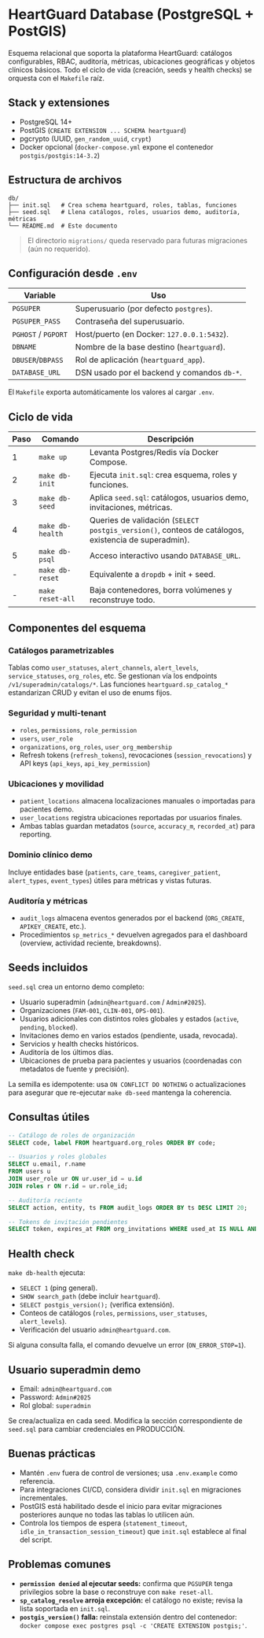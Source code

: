 # HeartGuard Database (PostgreSQL + PostGIS)

Esquema relacional que soporta la plataforma HeartGuard: catálogos configurables, RBAC, auditoría, métricas, ubicaciones geográficas y objetos clínicos básicos. Todo el ciclo de vida (creación, seeds y health checks) se orquesta con el `Makefile` raíz.

## Stack y extensiones

-   PostgreSQL 14+
-   PostGIS (`CREATE EXTENSION ... SCHEMA heartguard`)
-   pgcrypto (UUID, `gen_random_uuid`, `crypt`)
-   Docker opcional (`docker-compose.yml` expone el contenedor `postgis/postgis:14-3.2`)

## Estructura de archivos

```
db/
├── init.sql   # Crea schema heartguard, roles, tablas, funciones
├── seed.sql   # Llena catálogos, roles, usuarios demo, auditoría, métricas
└── README.md  # Este documento
```

> El directorio `migrations/` queda reservado para futuras migraciones (aún no requerido).

## Configuración desde `.env`

| Variable            | Uso                                         |
| ------------------- | ------------------------------------------- |
| `PGSUPER`           | Superusuario (por defecto `postgres`).      |
| `PGSUPER_PASS`      | Contraseña del superusuario.                |
| `PGHOST` / `PGPORT` | Host/puerto (en Docker: `127.0.0.1:5432`).  |
| `DBNAME`            | Nombre de la base destino (`heartguard`).   |
| `DBUSER`/`DBPASS`   | Rol de aplicación (`heartguard_app`).       |
| `DATABASE_URL`      | DSN usado por el backend y comandos `db-*`. |

El `Makefile` exporta automáticamente los valores al cargar `.env`.

## Ciclo de vida

| Paso | Comando          | Descripción                                                                                         |
| ---- | ---------------- | --------------------------------------------------------------------------------------------------- |
| 1    | `make up`        | Levanta Postgres/Redis vía Docker Compose.                                                          |
| 2    | `make db-init`   | Ejecuta `init.sql`: crea esquema, roles y funciones.                                                |
| 3    | `make db-seed`   | Aplica `seed.sql`: catálogos, usuarios demo, invitaciones, métricas.                                |
| 4    | `make db-health` | Queries de validación (`SELECT postgis_version()`, conteos de catálogos, existencia de superadmin). |
| 5    | `make db-psql`   | Acceso interactivo usando `DATABASE_URL`.                                                           |
| -    | `make db-reset`  | Equivalente a `dropdb` + init + seed.                                                               |
| -    | `make reset-all` | Baja contenedores, borra volúmenes y reconstruye todo.                                              |

## Componentes del esquema

### Catálogos parametrizables

Tablas como `user_statuses`, `alert_channels`, `alert_levels`, `service_statuses`, `org_roles`, etc. Se gestionan vía los endpoints `/v1/superadmin/catalogs/*`. Las funciones `heartguard.sp_catalog_*` estandarizan CRUD y evitan el uso de enums fijos.

### Seguridad y multi-tenant

-   `roles`, `permissions`, `role_permission`
-   `users`, `user_role`
-   `organizations`, `org_roles`, `user_org_membership`
-   Refresh tokens (`refresh_tokens`), revocaciones (`session_revocations`) y API keys (`api_keys`, `api_key_permission`)

### Ubicaciones y movilidad

-   `patient_locations` almacena localizaciones manuales o importadas para pacientes demo.
-   `user_locations` registra ubicaciones reportadas por usuarios finales.
-   Ambas tablas guardan metadatos (`source`, `accuracy_m`, `recorded_at`) para reporting.

### Dominio clínico demo

Incluye entidades base (`patients`, `care_teams`, `caregiver_patient`, `alert_types`, `event_types`) útiles para métricas y vistas futuras.

### Auditoría y métricas

-   `audit_logs` almacena eventos generados por el backend (`ORG_CREATE`, `APIKEY_CREATE`, etc.).
-   Procedimientos `sp_metrics_*` devuelven agregados para el dashboard (overview, actividad reciente, breakdowns).

## Seeds incluidos

`seed.sql` crea un entorno demo completo:

-   Usuario superadmin (`admin@heartguard.com` / `Admin#2025`).
-   Organizaciones (`FAM-001`, `CLIN-001`, `OPS-001`).
-   Usuarios adicionales con distintos roles globales y estados (`active`, `pending`, `blocked`).
-   Invitaciones demo en varios estados (pendiente, usada, revocada).
-   Servicios y health checks históricos.
-   Auditoría de los últimos días.
-   Ubicaciones de prueba para pacientes y usuarios (coordenadas con metadatos de fuente y precisión).

La semilla es idempotente: usa `ON CONFLICT DO NOTHING` o actualizaciones para asegurar que re-ejecutar `make db-seed` mantenga la coherencia.

## Consultas útiles

```sql
-- Catálogo de roles de organización
SELECT code, label FROM heartguard.org_roles ORDER BY code;

-- Usuarios y roles globales
SELECT u.email, r.name
FROM users u
JOIN user_role ur ON ur.user_id = u.id
JOIN roles r ON r.id = ur.role_id;

-- Auditoría reciente
SELECT action, entity, ts FROM audit_logs ORDER BY ts DESC LIMIT 20;

-- Tokens de invitación pendientes
SELECT token, expires_at FROM org_invitations WHERE used_at IS NULL AND revoked_at IS NULL;
```

## Health check

`make db-health` ejecuta:

-   `SELECT 1` (ping general).
-   `SHOW search_path` (debe incluir `heartguard`).
-   `SELECT postgis_version();` (verifica extensión).
-   Conteos de catálogos (`roles`, `permissions`, `user_statuses`, `alert_levels`).
-   Verificación del usuario `admin@heartguard.com`.

Si alguna consulta falla, el comando devuelve un error (`ON_ERROR_STOP=1`).

## Usuario superadmin demo

-   Email: `admin@heartguard.com`
-   Password: `Admin#2025`
-   Rol global: `superadmin`

Se crea/actualiza en cada seed. Modifica la sección correspondiente de `seed.sql` para cambiar credenciales en PRODUCCIÓN.

## Buenas prácticas

-   Mantén `.env` fuera de control de versiones; usa `.env.example` como referencia.
-   Para integraciones CI/CD, considera dividir `init.sql` en migraciones incrementales.
-   PostGIS está habilitado desde el inicio para evitar migraciones posteriores aunque no todas las tablas lo utilicen aún.
-   Controla los tiempos de espera (`statement_timeout`, `idle_in_transaction_session_timeout`) que `init.sql` establece al final del script.

## Problemas comunes

-   **`permission denied` al ejecutar seeds:** confirma que `PGSUPER` tenga privilegios sobre la base o reconstruye con `make reset-all`.
-   **`sp_catalog_resolve` arroja excepción:** el catálogo no existe; revisa la lista soportada en `init.sql`.
-   **`postgis_version()` falla:** reinstala extensión dentro del contenedor: `docker compose exec postgres psql -c 'CREATE EXTENSION postgis;'`.
